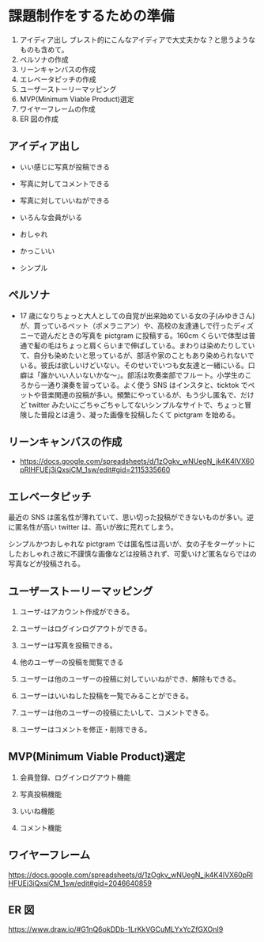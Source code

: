 # 課題制作をするための準備

1. アイディア出し
   ブレスト的にこんなアイディアで大丈夫かな？と思うようなものも含めて。
1. ペルソナの作成
1. リーンキャンバスの作成
1. エレベータピッチの作成
1. ユーザーストーリーマッピング
1. MVP(Minimum Viable Product)選定
1. ワイヤーフレームの作成
1. ER 図の作成

## アイディア出し

- いい感じに写真が投稿できる

- 写真に対してコメントできる

- 写真に対していいねができる

- いろんな会員がいる

- おしゃれ

- かっこいい

- シンプル

## ペルソナ

- 17 歳になりちょっと大人としての自覚が出来始めている女の子(みゆきさん)が、買っているペット（ポメラニアン）や、高校の友達通しで行ったディズニーで遊んだときの写真を pictgram に投稿する。160cm くらいで体型は普通で髪の毛はちょっと肩くらいまで伸ばしている。まわりは染めたりしていて、自分も染めたいと思っているが、部活や家のこともあり染められないでいる。彼氏は欲しいけどいない。そのせいでいつも女友達と一緒にいる。口癖は「誰かいい人いないかな〜」。部活は吹奏楽部でフルート。小学生のころから一通り演奏を習っている。よく使う SNS はインスタと、ticktok でペットや音楽関連の投稿が多い。頻繁にやっているが、もう少し匿名で、だけど twitter みたいにごちゃごちゃしてないシンプルなサイトで、ちょっと冒険した普段とは違う、凝った画像を投稿したくて pictgram を始める。

## リーンキャンバスの作成

- https://docs.google.com/spreadsheets/d/1zOgkv_wNUegN_jk4K4lVX60pRlHFUEj3iQxsjCM_1sw/edit#gid=2115335660

## エレベータピッチ

最近の SNS は匿名性が薄れていて、思い切った投稿ができないものが多い。逆に匿名性が高い twitter は、高いが故に荒れてしまう。

シンプルかつおしゃれな pictgram では匿名性は高いが、女の子をターゲットにしたおしゃれさ故に不謹慎な画像などは投稿されず、可愛いけど匿名ならではの写真などが投稿される。

## ユーザーストーリーマッピング

1. ユーザ-はアカウント作成ができる。

1. ユーザーはログインログアウトができる。

1. ユーザーは写真を投稿できる。

1. 他のユーザーの投稿を閲覧できる

1. ユーザーは他のユーザーの投稿に対していいねができ、解除もできる。

1. ユーザーはいいねした投稿を一覧でみることができる。

1. ユーザーは他のユーザーの投稿にたいして、コメントできる。

1. ユーザーはコメントを修正・削除できる。

## MVP(Minimum Viable Product)選定

1. 会員登録、ログインログアウト機能

1. 写真投稿機能

1. いいね機能

1. コメント機能

## ワイヤーフレーム

https://docs.google.com/spreadsheets/d/1zOgkv_wNUegN_jk4K4lVX60pRlHFUEj3iQxsjCM_1sw/edit#gid=2046640859

## ER 図

https://www.draw.io/#G1nQ6okDDb-1LrKkVGCuMLYxYcZfGXOnI9
